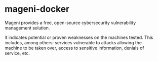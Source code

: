 # mageni-docker
Mageni provides a free, open-source cybersecurity vulnerability management solution.

It indicates potential or proven weaknesses on the machines tested. This includes, among others: services vulnerable to attacks allowing the machine to be taken over, access to sensitive information, denials of service, etc.
